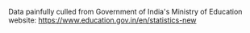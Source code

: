 Data painfully culled from Government of India's Ministry of Education website: https://www.education.gov.in/en/statistics-new

